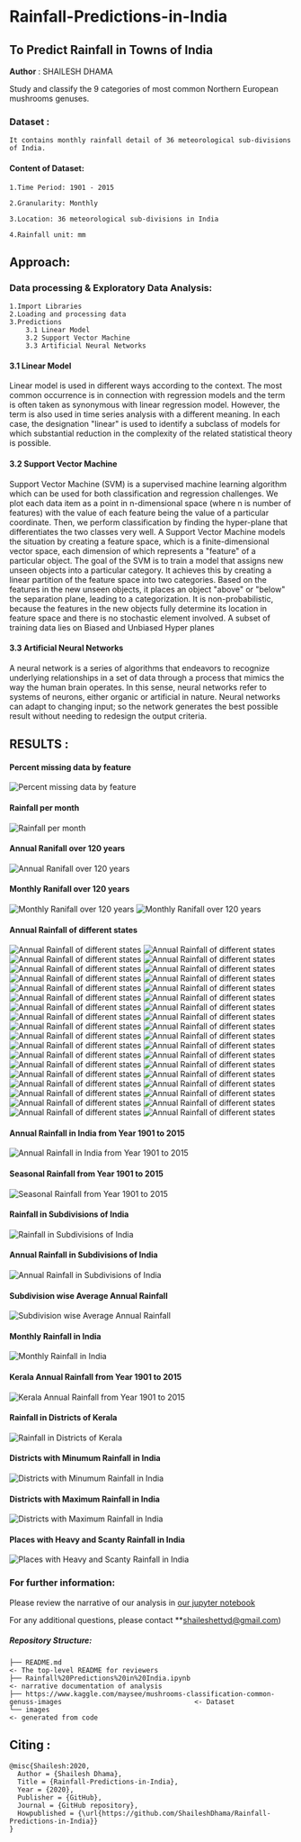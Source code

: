 # Rainfall-Predictions-in-India
## To Predict Rainfall in Towns of India

**Author** : SHAILESH DHAMA

Study and classify the 9 categories of most common Northern European mushrooms genuses.
                
### Dataset :

    It contains monthly rainfall detail of 36 meteorological sub-divisions of India.

#### Content of Dataset:

    1.Time Period: 1901 - 2015

    2.Granularity: Monthly

    3.Location: 36 meteorological sub-divisions in India

    4.Rainfall unit: mm

## Approach:

### Data processing & Exploratory Data Analysis:

    1.Import Libraries
    2.Loading and processing data
    3.Predictions
        3.1 Linear Model
        3.2 Support Vector Machine
        3.3 Artificial Neural Networks
        
#### 3.1 Linear Model      
Linear model is used in different ways according to the context. The most common occurrence is in connection with regression models and the term is often taken as synonymous with linear regression model. However, the term is also used in time series analysis with a different meaning. In each case, the designation "linear" is used to identify a subclass of models for which substantial reduction in the complexity of the related statistical theory is possible.

#### 3.2 Support Vector Machine
Support Vector Machine (SVM) is a supervised machine learning algorithm which can be used for both classification and regression challenges. We plot each data item as a point in n-dimensional space (where n is number of features) with the value of each feature being the value of a particular coordinate. Then, we perform classification by finding the hyper-plane that differentiates the two classes very well. A Support Vector Machine models the situation by creating a feature space, which is a finite-dimensional vector space, each dimension of which represents a "feature" of a particular object. The goal of the SVM is to train a model that assigns new unseen objects into a particular category. It achieves this by creating a linear partition of the feature space into two categories. Based on the features in the new unseen objects, it places an object "above" or "below" the separation plane, leading to a categorization. It is non-probabilistic, because the features in the new objects fully determine its location in feature space and there is no stochastic element involved. A subset of training data lies on Biased and Unbiased Hyper planes

#### 3.3 Artificial Neural Networks
A neural network is a series of algorithms that endeavors to recognize underlying relationships in a set of data through a process that mimics the way the human brain operates. In this sense, neural networks refer to systems of neurons, either organic or artificial in nature. Neural networks can adapt to changing input; so the network generates the best possible result without needing to redesign the output criteria.
           
## RESULTS :

#### Percent missing data by feature
![Percent missing data by feature](./RAIN_1.png)

#### Rainfall per month
![Rainfall per month](./RAIN_2.png)

#### Annual Ranifall over 120 years
![Annual Ranifall over 120 years](./RAIN_3.png)


#### Monthly Ranifall over 120 years
![Monthly Ranifall over 120 years](./RAIN_4.png)
![Monthly Ranifall over 120 years](./RAIN_5.png)

#### Annual Rainfall of different states
![Annual Rainfall of different states](./RAIN_6.png)
![Annual Rainfall of different states](./RAIN_7.png)
![Annual Rainfall of different states](./RAIN_8.png)
![Annual Rainfall of different states](./RAIN_9.png)
![Annual Rainfall of different states](./RAIN_10.png)
![Annual Rainfall of different states](./RAIN_11.png)
![Annual Rainfall of different states](./RAIN_12.png)
![Annual Rainfall of different states](./RAIN_13.png)
![Annual Rainfall of different states](./RAIN_14.png)
![Annual Rainfall of different states](./RAIN_15.png)
![Annual Rainfall of different states](./RAIN_16.png)
![Annual Rainfall of different states](./RAIN_17.png)
![Annual Rainfall of different states](./RAIN_18.png)
![Annual Rainfall of different states](./RAIN_19.png)
![Annual Rainfall of different states](./RAIN_20.png)
![Annual Rainfall of different states](./RAIN_21.png)
![Annual Rainfall of different states](./RAIN_22.png)
![Annual Rainfall of different states](./RAIN_23.png)
![Annual Rainfall of different states](./RAIN_24.png)
![Annual Rainfall of different states](./RAIN_25.png)
![Annual Rainfall of different states](./RAIN_26.png)
![Annual Rainfall of different states](./RAIN_27.png)
![Annual Rainfall of different states](./RAIN_28.png)
![Annual Rainfall of different states](./RAIN_29.png)
![Annual Rainfall of different states](./RAIN_30.png)
![Annual Rainfall of different states](./RAIN_31.png)
![Annual Rainfall of different states](./RAIN_32.png)
![Annual Rainfall of different states](./RAIN_33.png)
![Annual Rainfall of different states](./RAIN_34.png)
![Annual Rainfall of different states](./RAIN_35.png)
![Annual Rainfall of different states](./RAIN_36.png)
![Annual Rainfall of different states](./RAIN_37.png)
![Annual Rainfall of different states](./RAIN_38.png)
![Annual Rainfall of different states](./RAIN_39.png)
![Annual Rainfall of different states](./RAIN_40.png)
![Annual Rainfall of different states](./RAIN_41.png)

#### Annual Rainfall in India from Year 1901 to 2015
![Annual Rainfall in India from Year 1901 to 2015](./RAIN_42.png)

#### Seasonal Rainfall from Year 1901 to 2015
![Seasonal Rainfall from Year 1901 to 2015](./RAIN_43.png)

#### Rainfall in Subdivisions of India
![Rainfall in Subdivisions of India](./RAIN_44.png)

#### Annual Rainfall in Subdivisions of India
![Annual Rainfall in Subdivisions of India](./RAIN_46.png)

#### Subdivision wise Average Annual Rainfall
![Subdivision wise Average Annual Rainfall](./RAIN_47.png)

#### Monthly Rainfall in India
![Monthly Rainfall in India](./RAIN_48.png)

#### Kerala Annual Rainfall from Year 1901 to 2015
![Kerala Annual Rainfall from Year 1901 to 2015](./RAIN_49.png)

#### Rainfall in Districts of Kerala
![Rainfall in Districts of Kerala](./RAIN_50.png)

#### Districts with Minumum Rainfall in India
![Districts with Minumum Rainfall in India](./RAIN_51.png)

#### Districts with Maximum Rainfall in India
![Districts with Maximum Rainfall in India](./RAIN_52.png)

#### Places with Heavy and Scanty Rainfall in India
![Places with Heavy and Scanty Rainfall in India](./RAIN_53.png)

### For further information:

Please review the narrative of our analysis in [our jupyter notebook](./Rainfall%20Predictions%20in%20India.ipynb)

For any additional questions, please contact **shaileshettyd@gmail.com)

##### Repository Structure:

```
├── README.md                                                                                                   <- The top-level README for reviewers
├── Rainfall%20Predictions%20in%20India.ipynb                                                                   <- narrative documentation of analysis
├── https://www.kaggle.com/maysee/mushrooms-classification-common-genuss-images                                 <- Dataset
└── images                                                                                                      <- generated from code
```
## Citing :

```
@misc{Shailesh:2020,
  Author = {Shailesh Dhama},
  Title = {Rainfall-Predictions-in-India},
  Year = {2020},
  Publisher = {GitHub},
  Journal = {GitHub repository},
  Howpublished = {\url{https://github.com/ShaileshDhama/Rainfall-Predictions-in-India}}
}
```
